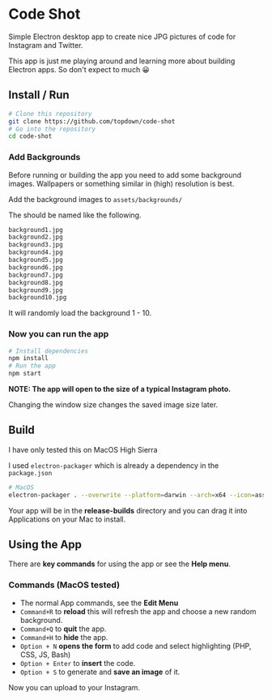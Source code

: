 # Code Shot
Simple Electron desktop app to create nice JPG pictures of code for Instagram and Twitter.

This app is just me playing around and learning more about building Electron apps.
So don't expect to much 😀

## Install / Run
```bash
# Clone this repository
git clone https://github.com/topdown/code-shot
# Go into the repository
cd code-shot
```

### Add Backgrounds
Before running or building the app you need to add some background images. Wallpapers or something similar in (high) resolution is best.

Add the background images to `assets/backgrounds/`

The should be named like the following.
```bash
background1.jpg
background2.jpg
background3.jpg
background4.jpg
background5.jpg
background6.jpg
background7.jpg
background8.jpg
background9.jpg
background10.jpg
```

It will randomly load the background 1 - 10.

### Now you can run the app
```bash
# Install dependencies
npm install
# Run the app
npm start

```

__NOTE: The app will open to the size of a typical Instagram photo.__

Changing the window size changes the saved image size later.

## Build
I have only tested this on MacOS High Sierra

I used `electron-packager` which is already a dependency in the `package.json`

```bash
# MacOS
electron-packager . --overwrite --platform=darwin --arch=x64 --icon=assets/icons/Code-Shot2.icns --prune=true --out=release-builds
```

Your app will be in the __release-builds__ directory and you can drag it into Applications on your Mac to install.

## Using the App

There are __key commands__ for using the app or see the __Help menu__.

### Commands (MacOS tested)

* The normal App commands, see the __Edit Menu__ 
* `Command+R` to __reload__ this will refresh the app and choose a new random background.
* `Command+Q` to __quit__ the app.
* `Command+H` to __hide__ the app.
* `Option + N` __opens the form__ to add code and select highlighting (PHP, CSS, JS, Bash)
* `Option + Enter` to __insert__ the code.
* `Option + S` to generate and __save an image__ of it.

Now you can upload to your Instagram.

